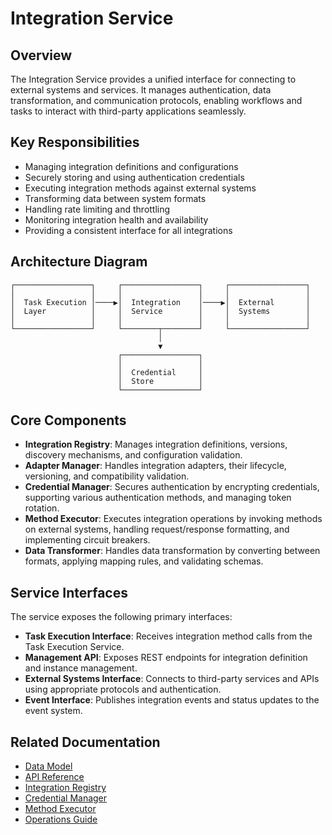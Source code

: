 # Integration Service

## Overview

The Integration Service provides a unified interface for connecting to external systems and services. It manages authentication, data transformation, and communication protocols, enabling workflows and tasks to interact with third-party applications seamlessly.

## Key Responsibilities

* Managing integration definitions and configurations
* Securely storing and using authentication credentials
* Executing integration methods against external systems
* Transforming data between system formats
* Handling rate limiting and throttling
* Monitoring integration health and availability
* Providing a consistent interface for all integrations

## Architecture Diagram

```
┌─────────────────┐     ┌─────────────────┐     ┌─────────────────┐
│                 │     │                 │     │                 │
│  Task Execution │────▶│  Integration    │────▶│  External       │
│  Layer          │     │  Service        │     │  Systems        │
│                 │     │                 │     │                 │
└─────────────────┘     └────────┬────────┘     └─────────────────┘
                                 │
                                 ▼
                        ┌─────────────────┐
                        │                 │
                        │  Credential     │
                        │  Store          │
                        └─────────────────┘
```

## Core Components

* **Integration Registry**: Manages integration definitions, versions, discovery mechanisms, and configuration validation.
* **Adapter Manager**: Handles integration adapters, their lifecycle, versioning, and compatibility validation.
* **Credential Manager**: Secures authentication by encrypting credentials, supporting various authentication methods, and managing token rotation.
* **Method Executor**: Executes integration operations by invoking methods on external systems, handling request/response formatting, and implementing circuit breakers.
* **Data Transformer**: Handles data transformation by converting between formats, applying mapping rules, and validating schemas.

## Service Interfaces

The service exposes the following primary interfaces:

* **Task Execution Interface**: Receives integration method calls from the Task Execution Service.
* **Management API**: Exposes REST endpoints for integration definition and instance management.
* **External Systems Interface**: Connects to third-party services and APIs using appropriate protocols and authentication.
* **Event Interface**: Publishes integration events and status updates to the event system.

## Related Documentation

* [Data Model](./data_model.md)
* [API Reference](./interfaces/api.md)
* [Integration Registry](./implementation/integration_registry.md)
* [Credential Manager](./implementation/credential_manager.md)
* [Method Executor](./implementation/method_executor.md)
* [Operations Guide](./operations/monitoring.md)


